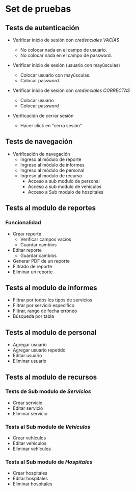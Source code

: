 # Set de pruebas

## Tests de autenticación
- Verificar inicio de sesión con *credenciales VACÍAS*
    - No colocar nada en el campo de usuario.
    - No colocar nada en el campo de password.

- Verificar inicio de sesión (usuario con mayúsculas)
    - Colocar usuario con mayúsculas.
    - Colocar password.

- Verificar inicio de sesión con *credenciales CORRECTAS*
    - Colocar usuario
    - Colocar password

- Verificación de cerrar sesión
    - Hacer click en "cerra sesión"

## Tests de navegación
- Verificación de navegación
    - Ingreso al módulo de reporte
    - Ingreso al módulo de informes
    - Ingreso al módulo de personal
    - Ingreso al modulo de recurso
        - Acceso a sub modulo de personal
        - Acceso a sub modulo de vehículos
        - Acceso a Sub modulo de hospitales

## Tests al modulo de reportes

### Funcionalidad
- Crear reporte
    - Verificar campos vacíos
    - Guardar cambios
- Editar reporte
    - Guardar cambios
- Generar PDF de un reporte
- Filtrado de reporte
- Eliminar un reporte

## Tests al modulo de informes
- Filtrar por todos los tipos de servicios
- Filtrar por servició especifico
- Filtrar, rango de fecha erróneo
- Búsqueda por tabla

## Tests al modulo de personal
- Agregar usuario
- Agregar usuario repetido
- Editar usuario
- Eliminar usuario

## Tests al modulo de recursos

### Tests de Sub modulo de *Servicios*
- Crear servicio
- Editar servicio
- Eliminar servicio 

### Tests al Sub modulo de *Vehículos*
- Crear vehículos
- Editar vehículos
- Eliminar vehículos 

### Tests al Sub modulo de *Hospitales*
- Crear hospitales
- Editar hospitales
- Eliminar hospitales 
